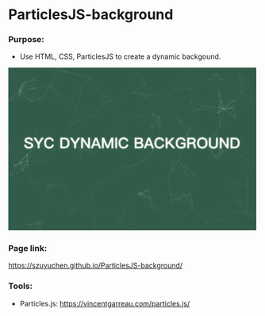 # ParticlesJS-background

### Purpose: 

- Use HTML, CSS, ParticlesJS to create a dynamic backgound.

<img src="https://github.com/szuyuchen/ParticlesJS-background/blob/main/sample-image.png?raw=true" width=500>

### Page link:

https://szuyuchen.github.io/ParticlesJS-background/

### Tools:

- Particles.js: https://vincentgarreau.com/particles.js/

